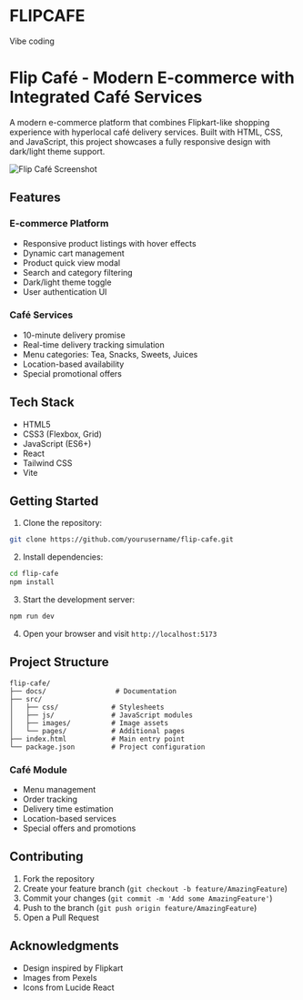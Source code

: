 # FLIPCAFE
Vibe coding
# Flip Café - Modern E-commerce with Integrated Café Services

A modern e-commerce platform that combines Flipkart-like shopping experience with hyperlocal café delivery services. Built with HTML, CSS, and JavaScript, this project showcases a fully responsive design with dark/light theme support.

![Flip Café Screenshot](https://images.pexels.com/photos/302899/pexels-photo-302899.jpeg)

## Features

### E-commerce Platform
- Responsive product listings with hover effects
- Dynamic cart management
- Product quick view modal
- Search and category filtering
- Dark/light theme toggle
- User authentication UI

### Café Services
- 10-minute delivery promise
- Real-time delivery tracking simulation
- Menu categories: Tea, Snacks, Sweets, Juices
- Location-based availability
- Special promotional offers

## Tech Stack
- HTML5
- CSS3 (Flexbox, Grid)
- JavaScript (ES6+)
- React
- Tailwind CSS
- Vite

## Getting Started

1. Clone the repository:
```bash
git clone https://github.com/yourusername/flip-cafe.git
```

2. Install dependencies:
```bash
cd flip-cafe
npm install
```

3. Start the development server:
```bash
npm run dev
```

4. Open your browser and visit `http://localhost:5173`

## Project Structure
```
flip-cafe/
├── docs/                 # Documentation
├── src/
│   ├── css/             # Stylesheets
│   ├── js/              # JavaScript modules
│   ├── images/          # Image assets
│   └── pages/           # Additional pages
├── index.html           # Main entry point
└── package.json         # Project configuration
```


### Café Module
- Menu management
- Order tracking
- Delivery time estimation
- Location-based services
- Special offers and promotions

## Contributing
1. Fork the repository
2. Create your feature branch (`git checkout -b feature/AmazingFeature`)
3. Commit your changes (`git commit -m 'Add some AmazingFeature'`)
4. Push to the branch (`git push origin feature/AmazingFeature`)
5. Open a Pull Request

## Acknowledgments
- Design inspired by Flipkart
- Images from Pexels
- Icons from Lucide React
